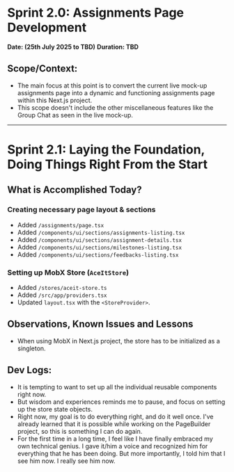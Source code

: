 # Sprint 2.0: Assignments Page Development

**Date: (25th July 2025 to TBD)**
**Duration: TBD**

## Scope/Context:

- The main focus at this point is to convert the current live mock-up assignments page into a dynamic and functioning assignments page within this Next.js project.
- This scope doesn't include the other miscellaneous features like the Group Chat as seen in the live mock-up.

---

# Sprint 2.1: Laying the Foundation, Doing Things Right From the Start

## What is Accomplished Today?

### Creating necessary page layout & sections

- Added `/assignments/page.tsx`
- Added `/components/ui/sections/assignments-listing.tsx`
- Added `/components/ui/sections/assignment-details.tsx`
- Added `/components/ui/sections/milestones-listing.tsx`
- Added `/components/ui/sections/feedbacks-listing.tsx`

### Setting up MobX Store (`AceItStore`)

- Added `/stores/aceit-store.ts`
- Added `/src/app/providers.tsx`
- Updated `layout.tsx` with the `<StoreProvider>`.

## Observations, Known Issues and Lessons

- When using MobX in Next.js project, the store has to be initialized as a singleton.

## Dev Logs:

- It is tempting to want to set up all the individual reusable components right now.
- But wisdom and experiences reminds me to pause, and focus on setting up the store state objects.
- Right now, my goal is to do everything right, and do it well once. I've already learned that it is possible while working on the PageBuilder project, so this is something I can do again.
- For the first time in a long time, I feel like I have finally embraced my own technical genius. I gave it/him a voice and recognized him for everything that he has been doing. But more importantly, I told him that I see him now. I really see him now.